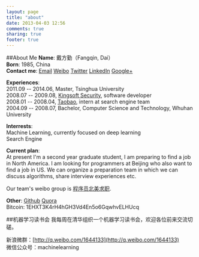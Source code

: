 ```yaml
---
layout: page
title: "about"
date: 2013-04-03 12:56
comments: true
sharing: true
footer: true
---
```

##About Me
**Name**:       戴方勤（Fangqin, Dai）  
**Born**:       1985, China  
**Contact me**: [Email](mailto:soulmachine@gmail.com) [Weibo](http://weibo.com/soulmachine) [Twitter](https://twitter.com/#!/soulmachine) [LinkedIn](http://www.linkedin.com/in/soulmachine) [Google+](https://plus.google.com/103519507226474510310)  

**Experiences**:  
2011.09 -- 2014.06, Master, Tsinghua University  
2008.07 -- 2009.08, [Kingsoft Security](http://www.kingsoftsecurity.com/), software developer  
2008.01 -- 2008.04, [Taobao](http://www.taobao.com), intern at search engine team  
2004.09 -- 2008.07, Bachelor, Computer Science and Technology, Whuhan University  

**Interrests**:  
Machine Learning, currently focused on deep learning  
Search Engine


**Current plan**:  
At present I'm a second year graduate student, I am preparing to find a job in North America. I am looking for programmers at Beijing who also want to find a job in US. We can organize a preparation team in which we can discuss algorithms, share interview experiences etc.

Our team's weibo group is [程序员北美求职](http://q.weibo.com/1312378).
 
**Other**: [Github](https://github.com/soulmachine) [Quora](http://www.quora.com/Jason-Day-2)  
Bitcoin: 1EHXT3K4rH4hGH3Vd4En5o6GqwhvELHUcq

##机器学习读书会
我每周在清华组织一个机器学习读书会，欢迎各位前来交流切磋。

新浪微群：[http://q.weibo.com/1644133](http://q.weibo.com/1644133)  
微信公众号：machinelearning
